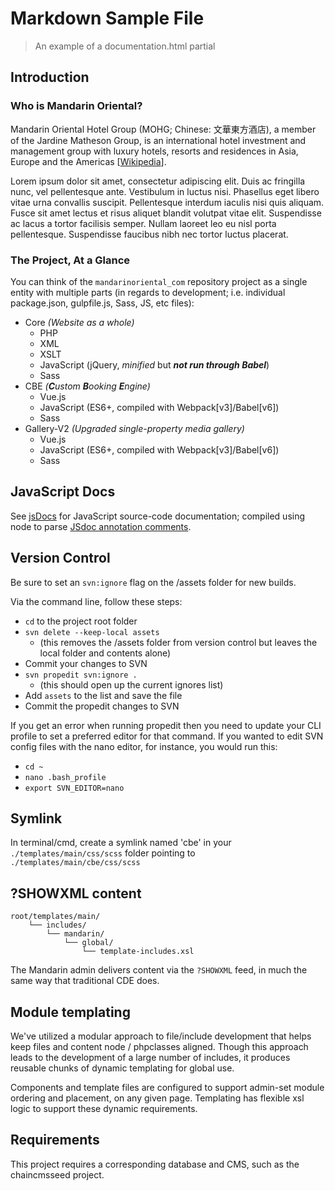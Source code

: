 # Markdown Sample File
> An example of a documentation.html partial

## Introduction

### Who is Mandarin Oriental?
Mandarin Oriental Hotel Group (MOHG; Chinese: 文華東方酒店), a member of the Jardine Matheson Group, is an international hotel investment and management group with luxury hotels, resorts and residences in Asia, Europe and the Americas [[Wikipedia][MOHG Wiki Entry]].

Lorem ipsum dolor sit amet, consectetur adipiscing elit. Duis ac fringilla nunc, vel pellentesque ante. Vestibulum in luctus nisi. Phasellus eget libero vitae urna convallis suscipit. Pellentesque interdum iaculis nisi quis aliquam. Fusce sit amet lectus et risus aliquet blandit volutpat vitae elit. Suspendisse ac lacus a tortor facilisis semper. Nullam laoreet leo eu nisl porta pellentesque. Suspendisse faucibus nibh nec tortor luctus placerat.

### The Project, At a Glance
You can think of the `mandarinoriental_com` repository project as a single entity with multiple parts (in regards to development; i.e. individual package.json, gulpfile.js, Sass, JS, etc files):
- Core _(Website as a whole)_
	- PHP
	- XML
	- XSLT
	- JavaScript (jQuery, _minified_ but _**not run through Babel**_)
	- Sass
- CBE _(**C**ustom **B**ooking **E**ngine)_
	- Vue.js
	- JavaScript (ES6+, compiled with Webpack[v3]/Babel[v6])
	- Sass
- Gallery-V2 _(Upgraded single-property media gallery)_
	- Vue.js
	- JavaScript (ES6+, compiled with Webpack[v3]/Babel[v6])
	- Sass


## JavaScript Docs
See [jsDocs][jsDocs] for JavaScript source-code documentation; compiled using 
node to parse [JSdoc annotation comments][useJSdoc].

## Version Control

Be sure to set an `svn:ignore` flag on the /assets folder for new builds.

Via the command line, follow these steps:

- `cd` to the project root folder
- `svn delete --keep-local assets`
	- (this removes the /assets folder from version control but leaves the local folder and contents alone)
- Commit your changes to SVN
- `svn propedit svn:ignore .`
	- (this should open up the current ignores list)
- Add `assets` to the list and save the file
- Commit the propedit changes to SVN

If you get an error when running propedit then you need to update your CLI profile to set a preferred editor for that command. If you wanted to edit SVN config files with the nano editor, for instance, you would run this:

- `cd ~`
- `nano .bash_profile`
- `export SVN_EDITOR=nano`

## Symlink

In terminal/cmd, create a symlink named 'cbe' in your `./templates/main/css/scss` folder pointing to `./templates/main/cbe/css/scss`

## ?SHOWXML content

```treeview
root/templates/main/
    └── includes/
    	└── mandarin/
    		└── global/
        		└── template-includes.xsl
```

The Mandarin admin delivers content via the `?SHOWXML` feed, in much the same way that traditional CDE does.

## Module templating

We've utilized a modular approach to file/include development that helps keep files and content node / phpclasses aligned. Though this approach leads to the development of a large number of includes, it produces reusable chunks of dynamic templating for global use. 

Components and template files are configured to support admin-set module ordering and placement, on any given page. Templating has flexible xsl logic to support these dynamic requirements.

## Requirements 

This project requires a corresponding database and CMS, such as the chaincmsseed project.

<!-- LINKS -->
[jsDocs]: ./dist/js/index.html
[useJSdoc]: http://usejsdoc.org/
[MOHG Wiki Entry]: https://www.wikiwand.com/en/Mandarin_Oriental_Hotel_Group